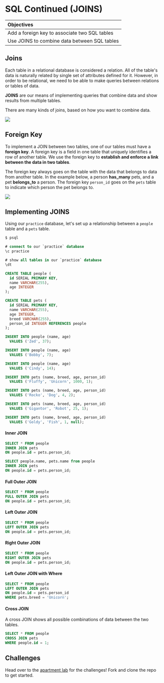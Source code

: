 # SQL Continued (JOINS)

| Objectives |
| :--- |
| Add a foreign key to associate two SQL tables |
| Use JOINS to combine data between SQL tables |

## Joins

Each table in a relational database is considered a relation. All of the table's data is naturally related by single set of attributes defined for it. However, in order to be relational, we need to be able to make queries between relations or tables of data.

**JOINS** are our means of implementing queries that combine data and show results from multiple tables.

There are many kinds of joins, based on how you want to combine data.

![](https://raw.githubusercontent.com/sf-wdi-18/notes/master/lectures/week-07/day-1-intro-sql/dawn-simple-queries/images/join.png)

## Foreign Key

To implement a JOIN between two tables, one of our tables must have a **foreign key**. A foreign key is a field in one table that uniquely identifies a row of another table. We use the foreign key to **establish and enforce a link between the data in two tables**.

The foreign key always goes on the table with the data that belongs to data from another table. In the example below, a person **has_many** pets, and a pet **belongs_to** a person. The foreign key `person_id` goes on the `pets` table to indicate which person the pet belongs to.

![](https://raw.githubusercontent.com/sf-wdi-18/notes/master/lectures/week-07/day-1-intro-sql/dawn-simple-queries/images/primary_foreign_key.png)

## Implementing JOINS

Using our `practice` database, let's set up a relationship between a `people` table and a `pets` table.

```sql
$ psql

# connect to our `practice` database
\c practice

# show all tables in our `practice` database
\dt

CREATE TABLE people (
  id SERIAL PRIMARY KEY,
  name VARCHAR(255),
  age INTEGER
);

CREATE TABLE pets (
  id SERIAL PRIMARY KEY,
  name VARCHAR(255),
  age INTEGER,
  breed VARCHAR(255),
  person_id INTEGER REFERENCES people
);

INSERT INTO people (name, age)
  VALUES ('Zed', 37);

INSERT INTO people (name, age)
  VALUES ('Bobby', 7);

INSERT INTO people (name, age)
  VALUES ('Cindy', 14);

INSERT INTO pets (name, breed, age, person_id)
  VALUES ('Fluffy', 'Unicorn', 1000, 1);

INSERT INTO pets (name, breed, age, person_id)
  VALUES ('Rocko', 'Dog', 4, 2);

INSERT INTO pets (name, breed, age, person_id)
  VALUES ('Gigantor', 'Robot', 25, 1);

INSERT INTO pets (name, breed, age, person_id)
  VALUES ('Goldy', 'Fish', 1, null);
```

#### Inner JOIN

```sql
SELECT * FROM people
INNER JOIN pets
ON people.id = pets.person_id;

SELECT people.name, pets.name from people
INNER JOIN pets
ON people.id = pets.person_id;
```

#### Full Outer JOIN

```sql
SELECT * FROM people
FULL OUTER JOIN pets
ON people.id = pets.person_id;
```

#### Left Outer JOIN

```sql
SELECT * FROM people
LEFT OUTER JOIN pets
ON people.id = pets.person_id;
```

#### Right Outer JOIN

```sql
SELECT * FROM people
RIGHT OUTER JOIN pets
ON people.id = pets.person_id;
```  

#### Left Outer JOIN with Where  

```sql
SELECT * FROM people
LEFT OUTER JOIN pets
ON people.id = pets.person_id
WHERE pets.breed = 'Unicorn';
```

#### Cross JOIN

A cross JOIN shows all possible combinations of data between the two tables.

```sql
SELECT * FROM people
CROSS JOIN pets
WHERE people.id = 1;
```

## Challenges

Head over to the <a href="https://github.com/sf-wdi-19-20/w7_apartment_lab_sql" target="_blank">apartment lab</a> for the challenges! Fork and clone the repo to get started.
